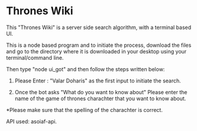 <H1> Thrones Wiki </H1>
<P>This "Thrones Wiki" is a server side search algorithm, with a terminal based UI.

This is a node based program and to initiate the process, download the files and go to the directory where it is downloaded in your desktop using your terminal/command line.

Then type "node ui_got" and then follow the steps written below:

1. Please Enter : "Valar Doharis" as the first input to initiate the search.

2. Once the bot asks "What do you want to know about" Please enter the name of the game of thrones charachter that you want to know about.

*Please make sure that the spelling of the charachter is correct.

API used: asoiaf-api. </P>



